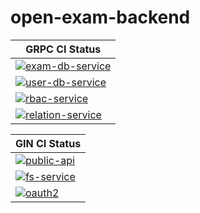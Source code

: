 # open-exam-backend

|GRPC CI Status |
|---	|
|[![exam-db-service](https://github.com/open-exam/open-exam-backend/actions/workflows/exam-db-service.yaml/badge.svg)](https://github.com/open-exam/open-exam-backend/actions/workflows/exam-db-service.yaml)   	|
|[![user-db-service](https://github.com/open-exam/open-exam-backend/actions/workflows/user-db-service.yaml/badge.svg)](https://github.com/open-exam/open-exam-backend/actions/workflows/user-db-service.yaml)       |
|[![rbac-service](https://github.com/open-exam/open-exam-backend/actions/workflows/rbac-service.yaml/badge.svg)](https://github.com/open-exam/open-exam-backend/actions/workflows/rbac-service.yaml)   	|
|[![relation-service](https://github.com/open-exam/open-exam-backend/actions/workflows/relation-service.yaml/badge.svg)](https://github.com/open-exam/open-exam-backend/actions/workflows/relation-service.yaml)   	|

|GIN CI Status |
|---	|
|[![public-api](https://github.com/open-exam/open-exam-backend/actions/workflows/public-api.yaml/badge.svg)](https://github.com/open-exam/open-exam-backend/actions/workflows/public-api.yaml) |
|[![fs-service](https://github.com/open-exam/open-exam-backend/actions/workflows/fs-service.yaml/badge.svg)](https://github.com/open-exam/open-exam-backend/actions/workflows/fs-service.yaml) |
|[![oauth2](https://github.com/open-exam/open-exam-backend/actions/workflows/oauth2.yaml/badge.svg)](https://github.com/open-exam/open-exam-backend/actions/workflows/oauth2.yaml) |